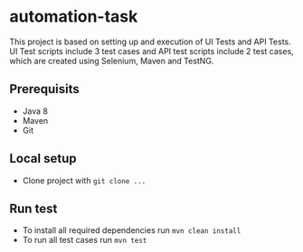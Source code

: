 # automation-task
This project is based on setting up and execution of UI Tests and API Tests. UI Test scripts include 3 test cases and API test scripts include 2 test cases, which are created using Selenium, Maven and TestNG.

## Prerequisits
* Java 8
* Maven
* Git

## Local setup
* Clone project with `git clone ...`

## Run test
* To install all required dependencies run `mvn clean install`
* To run all test cases run `mvn test`
